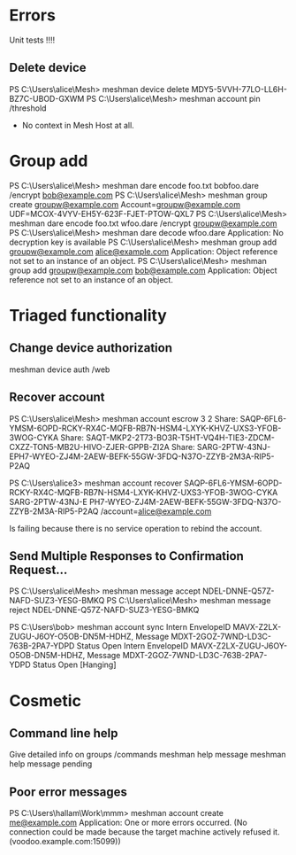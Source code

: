 # Errors

Unit tests !!!!


## Delete device

PS C:\Users\alice\Mesh> meshman device delete  MDY5-5VVH-77LO-LL6H-BZ7C-UBOD-GXWM
PS C:\Users\alice\Mesh> meshman account pin /threshold

- No context in Mesh Host at all.


# Group add 

PS C:\Users\alice\Mesh> meshman dare encode foo.txt bobfoo.dare /encrypt bob@example.com
PS C:\Users\alice\Mesh> meshman group create groupw@example.com
Account=groupw@example.com
UDF=MCOX-4VYV-EH5Y-623F-FJET-PTOW-QXL7
PS C:\Users\alice\Mesh> meshman dare encode foo.txt wfoo.dare /encrypt groupw@example.com
PS C:\Users\alice\Mesh> meshman dare decode wfoo.dare
Application: No decryption key is available
PS C:\Users\alice\Mesh> meshman group add groupw@example.com alice@example.com
Application: Object reference not set to an instance of an object.
PS C:\Users\alice\Mesh> meshman group add groupw@example.com bob@example.com
Application: Object reference not set to an instance of an object.


# Triaged functionality

## Change device authorization

meshman device auth /web


## Recover account

PS C:\Users\alice\Mesh> meshman account escrow 3 2
Share: SAQP-6FL6-YMSM-6OPD-RCKY-RX4C-MQFB-RB7N-HSM4-LXYK-KHVZ-UXS3-YFOB-3WOG-CYKA
Share: SAQT-MKP2-2T73-BO3R-T5HT-VQ4H-TIE3-ZDCM-CXZZ-TON5-MB2U-HIVO-ZJER-GPPB-ZI2A
Share: SARG-2PTW-43NJ-EPH7-WYEO-ZJ4M-2AEW-BEFK-55GW-3FDQ-N37O-ZZYB-2M3A-RIP5-P2AQ

PS C:\Users\alice3> meshman account recover SAQP-6FL6-YMSM-6OPD-RCKY-RX4C-MQFB-RB7N-HSM4-LXYK-KHVZ-UXS3-YFOB-3WOG-CYKA  SARG-2PTW-43NJ-E
PH7-WYEO-ZJ4M-2AEW-BEFK-55GW-3FDQ-N37O-ZZYB-2M3A-RIP5-P2AQ /account=alice@example.com


Is failing because there is no service operation to rebind the account.

## Send Multiple Responses to Confirmation Request...


PS C:\Users\alice\Mesh> meshman message accept NDEL-DNNE-Q57Z-NAFD-SUZ3-YESG-BMKQ
PS C:\Users\alice\Mesh> meshman message reject NDEL-DNNE-Q57Z-NAFD-SUZ3-YESG-BMKQ


PS C:\Users\bob> meshman account sync
Intern EnvelopeID MAVX-Z2LX-ZUGU-J6OY-O5OB-DN5M-HDHZ, Message MDXT-2GOZ-7WND-LD3C-763B-2PA7-YDPD Status Open
Intern EnvelopeID MAVX-Z2LX-ZUGU-J6OY-O5OB-DN5M-HDHZ, Message MDXT-2GOZ-7WND-LD3C-763B-2PA7-YDPD Status Open
[Hanging]



# Cosmetic

## Command line help

Give detailed info on groups /commands
meshman help message
meshman help message pending


## Poor error messages

PS C:\Users\hallam\Work\mmm> meshman account create me@example.com
Application: One or more errors occurred. (No connection could be made because the target machine actively refused it. (voodoo.example.com:15099))